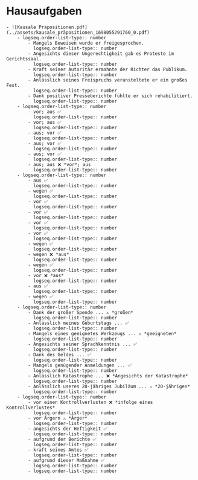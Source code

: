 # Hausaufgaben
	- ![Kausale Präpositionen.pdf](../assets/kausale_präpositionen_1698055291760_0.pdf)
		- logseq.order-list-type:: number
			- Mangels Beweisen wurde er freigesprochen.
			  logseq.order-list-type:: number
			- Angesichts dieser Ungerechtigkeit gab es Proteste im Gerichtssaal.
			  logseq.order-list-type:: number
			- Kraft seiner Autoritär ermahnte der Richter das Publikum.
			  logseq.order-list-type:: number
			- Anlässlich seines Freispruchs veransteltete er ein großes Fest.
			  logseq.order-list-type:: number
			- Dank positiver Presseberichte fühlte er sich rehabilitiert.
			  logseq.order-list-type:: number
		- logseq.order-list-type:: number
			- vor; aus ✅
			  logseq.order-list-type:: number
			- vor; aus ✅
			  logseq.order-list-type:: number
			- aus; vor ✅
			  logseq.order-list-type:: number
			- aus; vor ✅
			  logseq.order-list-type:: number
			- aus; vor ✅
			  logseq.order-list-type:: number
			- aus; aus ❌ *vor*; aus
			  logseq.order-list-type:: number
		- logseq.order-list-type:: number
			- aus ✅
			  logseq.order-list-type:: number
			- wegen ✅
			  logseq.order-list-type:: number
			- vor ✅
			  logseq.order-list-type:: number
			- vor ✅
			  logseq.order-list-type:: number
			- vor ✅
			  logseq.order-list-type:: number
			- vor ✅
			  logseq.order-list-type:: number
			- wegen ✅
			  logseq.order-list-type:: number
			- wegen ❌ *aus*
			  logseq.order-list-type:: number
			- wegen ✅
			  logseq.order-list-type:: number
			- vor ❌ *aus*
			  logseq.order-list-type:: number
			- aus ✅
			  logseq.order-list-type:: number
			- wegen ✅
			  logseq.order-list-type:: number
		- logseq.order-list-type:: number
			- Dank der großer Spende ... ⚠️ *großen*
			  logseq.order-list-type:: number
			- Anlässlich meines Geburtstags ... ✅
			  logseq.order-list-type:: number
			- Mangels eines geeignetes Werkzeugs ... ⚠️ *geeigneten*
			  logseq.order-list-type:: number
			- Angesichts seiner Sprachkenntnis ... ✅
			  logseq.order-list-type:: number
			- Dank des Geldes ... ✅
			  logseq.order-list-type:: number
			- Mangels genügender Anmeldungen ... ✅
			  logseq.order-list-type:: number
			- Anlässlich Katastrophe ... ❌ *Angesichts der Katastrophe*
			  logseq.order-list-type:: number
			- Anlässlich useres 20-jähriges Jubiläum ... ⚠️ *20-jährigen*
			  logseq.order-list-type:: number
		- logseq.order-list-type:: number
			- vor einen Kontrollverlusten ❌ *infolge eines Kontrollverlustes*
			  logseq.order-list-type:: number
			- vor Ärgern ⚠️ *Ärger*
			  logseq.order-list-type:: number
			- angesichts der Heftigkeit ✅
			  logseq.order-list-type:: number
			- aufgrund der Berichte ✅
			  logseq.order-list-type:: number
			- kraft seines Amtes ✅
			  logseq.order-list-type:: number
			- aufgrund dieser Maßnahme ✅
			  logseq.order-list-type:: number
			- logseq.order-list-type:: number